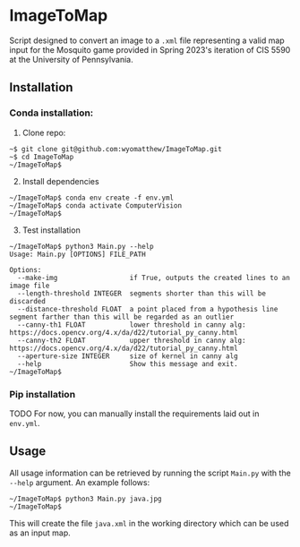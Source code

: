 # ImageToMap
Script designed to convert an image to a `.xml` file representing a valid map input
for the Mosquito game provided in Spring 2023's iteration of CIS 5590 at the
University of Pennsylvania.

## Installation
### Conda installation:

1. Clone repo:
```
~$ git clone git@github.com:wyomatthew/ImageToMap.git
~$ cd ImageToMap
~/ImageToMap$ 
```
2. Install dependencies
```
~/ImageToMap$ conda env create -f env.yml
~/ImageToMap$ conda activate ComputerVision
~/ImageToMap$ 
```
3. Test installation
```
~/ImageToMap$ python3 Main.py --help
Usage: Main.py [OPTIONS] FILE_PATH

Options:
  --make-img                  if True, outputs the created lines to an image file
  --length-threshold INTEGER  segments shorter than this will be discarded
  --distance-threshold FLOAT  a point placed from a hypothesis line segment farther than this will be regarded as an outlier
  --canny-th1 FLOAT           lower threshold in canny alg: https://docs.opencv.org/4.x/da/d22/tutorial_py_canny.html
  --canny-th2 FLOAT           upper threshold in canny alg: https://docs.opencv.org/4.x/da/d22/tutorial_py_canny.html
  --aperture-size INTEGER     size of kernel in canny alg
  --help                      Show this message and exit.
~/ImageToMap$ 
```
### Pip installation
TODO
For now, you can manually install the requirements laid out in `env.yml`.

## Usage
All usage information can be retrieved by running the script `Main.py` with
the `--help` argument. An example follows:
```
~/ImageToMap$ python3 Main.py java.jpg
~/ImageToMap$ 
```
This will create the file `java.xml` in the working directory which can be used
as an input map.
